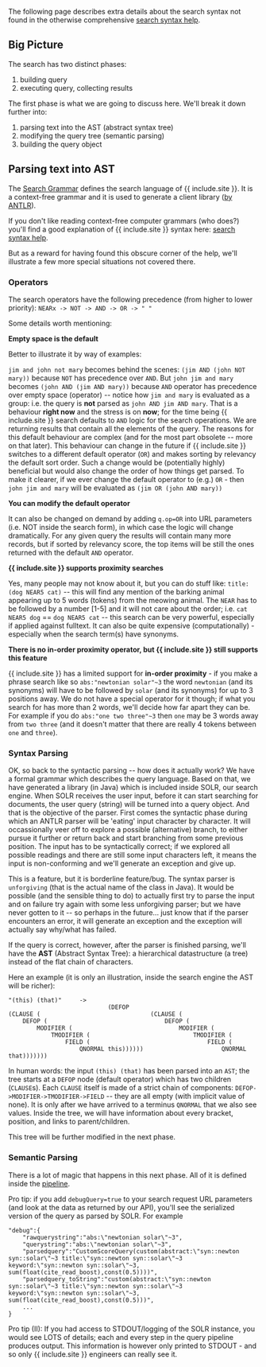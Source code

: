 The following page describes extra details about the search syntax not found in the otherwise comprehensive [search syntax help](search-syntax).


## Big Picture

The search has two distinct phases:

1. building query
1. executing query, collecting results

The first phase is what we are going to discuss here. We'll break it down further into:

1. parsing text into the AST (abstract syntax tree)
1. modifying the query tree (semantic parsing)
1. building the query object


## Parsing text into AST

The [Search Grammar](https://github.com/adsabs/montysolr/blob/main/montysolr/src/main/antlr/ADS.g) defines the search language of {{ include.site }}. It is a context-free grammar and it is used to generate a client library ([by ANTLR](https://www.antlr.org/)).

If you don't like reading context-free computer grammars (who does?) you'll find a good explanation of {{ include.site }} syntax here: [search syntax help](search-syntax).

But as a reward for having found this obscure corner of the help, we'll illustrate a few more special situations not covered there.

### Operators

The search operators have the following precedence (from higher to lower priority): `NEARx -> NOT -> AND -> OR -> " "`

Some details worth mentioning: 

**Empty space is the default** 

Better to illustrate it by way of examples:

`jim and john not mary` becomes behind the scenes: `(jim AND (john NOT mary))` because `NOT` has precedence over `AND`. But `john jim and mary` becomes `(john AND (jim AND mary))` because `AND` operator has precedence over empty space (operator) -- notice how `jim and mary` is evaluated as a group: i.e. the query is **not** parsed as `john AND jim AND mary`. That is a behaviour **right now** and the stress is on **now**; for the time being {{ include.site }} search defaults to `AND` logic for the search operations. We are returning results that contain all the elements of the query. The reasons for this default behaviour are complex (and for the most part obsolete -- more on that later). This behaviour can change in the future if {{ include.site }} switches to a different default operator (`OR`) and makes sorting by relevancy the default sort order. Such a change would be (potentially highly) beneficial but would also change the order of how things get parsed. To make it clearer, if we ever change the default operator to (e.g.) `OR` - then `john jim and mary` will be evaluated as `(jim OR (john AND mary))`

**You can modify the default operator**

It can also be changed on demand by adding `q.op=OR` into URL parameters (i.e. NOT inside the search form), in which case the logic will change dramatically. For any given query the results will contain many more records, but if sorted by relevancy score, the top items will be still the ones returned with the default `AND` operator.

**{{ include.site }} supports proximity searches**

Yes, many people may not know about it, but you can do stuff like: `title:(dog NEAR5 cat)` -- this will find any mention of the barking animal appearing up to 5 words (tokens) from the meowing animal. The `NEAR` has to be followed by a number [1-5] and it will not care about the order; i.e. `cat NEAR5 dog` == `dog NEAR5 cat` -- this search can be very powerful, especially if applied against fulltext. It can also be quite expensive (computationally) - especially when the search term(s) have synonyms.

**There is no in-order proximity operator, but {{ include.site }} still supports this feature**

{{ include.site }} has a limited support for **in-order proximity** - if you make a phrase search like so `abs:"newtonian solar"~3` the word `newtonian` (and its synonyms) will have to be followed by `solar` (and its synonyms) for up to 3 positions away. We do not have a special operator for it though; if what you search for has more than 2 words, we'll decide how far apart they can be. For example if you do `abs:"one two three"~3` then `one` may be 3 words away from `two three` (and it doesn't matter that there are really 4 tokens between `one` and `three`).


### Syntax Parsing

OK, so back to the syntactic parsing -- how does it actually work? We have a formal grammar which describes the query language. Based on that, we have generated a library (in Java) which is included inside SOLR, our search engine. When SOLR receives the user input, before it can start searching for documents, the user query (string) will be turned into a query object. And that is the objective of the parser. First comes the syntactic phase during which an ANTLR parser will be 'eating' input character by character. It will occassionally veer off to explore a possible (alternative) branch, to either pursue it further or return back and start branching from some previous position. The input has to be syntactically correct; if we explored all possible readings and there are still some input characters left, it means the input is non-conforming and we'll generate an exception and give up.

This is a feature, but it is borderline feature/bug. The syntax parser is `unforgiving` (that is the actual name of the class in Java). It would be possible (and the sensible thing to do) to actually first try to parse the input and on failure try again with some less unforgiving parser; but we have never gotten to it -- so perhaps in the future... just know that if the parser encounters an error, it will generate an exception and the exception will actually say why/what has failed.

If the query is correct, however, after the parser is finished parsing, we'll have the **AST** (Abstract Syntax Tree): a hierarchical datastructure (a tree) instead of the flat chain of characters.

Here an example (it is only an illustration, inside the search engine the AST will be richer):

    "(this) (that)" 	->	
                                (DEFOP 
    (CLAUSE (                               (CLAUSE (
        DEFOP (                                 DEFOP (
            MODIFIER (                              MODIFIER (
                TMODIFIER (                             TMODIFIER (
                    FIELD (                                 FIELD (
                        QNORMAL this))))))                      QNORMAL that)))))))


In human words: the input `(this) (that)` has been parsed into an `AST`; the tree starts at a `DEFOP` node (default operator) which has two children (`CLAUSE`s). Each `CLAUSE` itself is made of a strict chain of components: `DEFOP->MODIFIER->TMODIFIER->FIELD` -- they are all empty (with implicit value of none). It is only after we have arrived to a terminus `QNORMAL` that we also see values. Inside the tree, we will have information about every bracket, position, and links to parent/children.

This tree will be further modified in the next phase.


### Semantic Parsing

There is a lot of magic that happens in this next phase. All of it is defined inside the [pipeline](https://github.com/adsabs/montysolr/blob/main/montysolr/src/main/java/org/apache/lucene/queryparser/flexible/aqp/AqpAdsabsNodeProcessorPipeline.java).

Pro tip: if you add `debugQuery=true` to your search request URL parameters (and look at the data as returned by our API), you'll see the serialized version of the query as parsed by SOLR. For example 


    "debug":{
        "rawquerystring":"abs:\"newtonian solar\"~3",
        "querystring":"abs:\"newtonian solar\"~3",
        "parsedquery":"CustomScoreQuery(custom(abstract:\"syn::newton syn::solar\"~3 title:\"syn::newton syn::solar\"~3 keyword:\"syn::newton syn::solar\"~3, sum(float(cite_read_boost),const(0.5))))",
        "parsedquery_toString":"custom(abstract:\"syn::newton syn::solar\"~3 title:\"syn::newton syn::solar\"~3 keyword:\"syn::newton syn::solar\"~3, sum(float(cite_read_boost),const(0.5)))",
        ...
    }


Pro tip (II): If you had access to STDOUT/logging of the SOLR instance, you would see LOTS of details; each and every step in the query pipeline produces output. This information is however only printed to STDOUT - and so only {{ include.site }} engineers can really see it.
